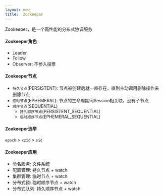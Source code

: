 ```yaml
---
layout: new
title:  Zookeeper
---
```


Zookeeper，是一个高性能的分布式协调服务

#### Zookeeper角色

* Leader
* Follow
* Observer: 不参入投票

#### Zookeeper节点

* `持久节点`(PERSISTENT): 节点被创建后就一直存在，直到主动调用删除操作来删除节点
* `临时节点`(EPHEMERAL): 节点的生命周期同Session相关联，没有子节点
* `顺序节点`(SEQUENTIAL)
    * `持久顺序节点`(PERSISTENT_SEQUENTIAL)
    * `临时顺序节点`(EPHEMERAL_SEQUENTIAL)

#### Zookeeper选举

`epoch` &gt; `xzid` &gt; `sid`

#### Zookeeper应用

* 命名服务: 文件系统
* 配置管理: 持久节点 + watch
* 集群管理: 临时节点 + watch
* 分布式锁: 临时顺序节点 + watch
* 分布式队列: 持久顺序节点 + watch
